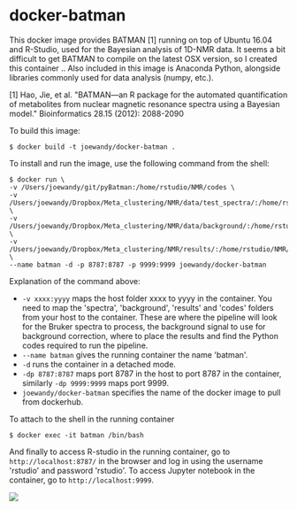 docker-batman
=============

This docker image provides BATMAN [1] running on top of Ubuntu 16.04 and R-Studio, used for the Bayesian analysis of 1D-NMR data. It seems a bit difficult to get BATMAN to compile on the latest OSX version, so I created this container .. Also included in this image is Anaconda Python, alongside libraries commonly used for data analysis (numpy, etc.).

[1] Hao, Jie, et al. "BATMAN—an R package for the automated quantification of metabolites from nuclear magnetic resonance spectra using a Bayesian model." Bioinformatics 28.15 (2012): 2088-2090

To build this image:

    $ docker build -t joewandy/docker-batman .

To install and run the image, use the following command from the shell:

    $ docker run \
    -v /Users/joewandy/git/pyBatman:/home/rstudio/NMR/codes \
    -v /Users/joewandy/Dropbox/Meta_clustering/NMR/data/test_spectra/:/home/rstudio/NMR/spectra \
    -v /Users/joewandy/Dropbox/Meta_clustering/NMR/data/background/:/home/rstudio/NMR/background \
    -v /Users/joewandy/Dropbox/Meta_clustering/NMR/results/:/home/rstudio/NMR/results \
    --name batman -d -p 8787:8787 -p 9999:9999 joewandy/docker-batman

Explanation of the command above:
- `-v xxxx:yyyy` maps the host folder xxxx to yyyy in the container. You need to map the 'spectra', 'background', 'results' and 'codes' folders from your host to the container. These are where the pipeline will look for the Bruker spectra to process, the background signal to use for background correction, where to place the results and find the Python codes required to run the pipeline.
- `--name batman` gives the running container the name 'batman'.
- `-d` runs the container in a detached mode.
- `-dp 8787:8787` maps port 8787 in the host to port 8787 in the container, similarly `-dp 9999:9999` maps port 9999.
- `joewandy/docker-batman` specifies the name of the docker image to pull from dockerhub.

To attach to the shell in the running container

    $ docker exec -it batman /bin/bash

And finally to access R-studio in the running container, go to `http://localhost:8787/` in the browser and log in using the username 'rstudio' and password 'rstudio'. To access Jupyter notebook in the container, go to `http://localhost:9999`.

[![](https://images.microbadger.com/badges/image/joewandy/docker-batman.svg)](https://microbadger.com/images/joewandy/docker-batman "Get your own image badge on microbadger.com")
